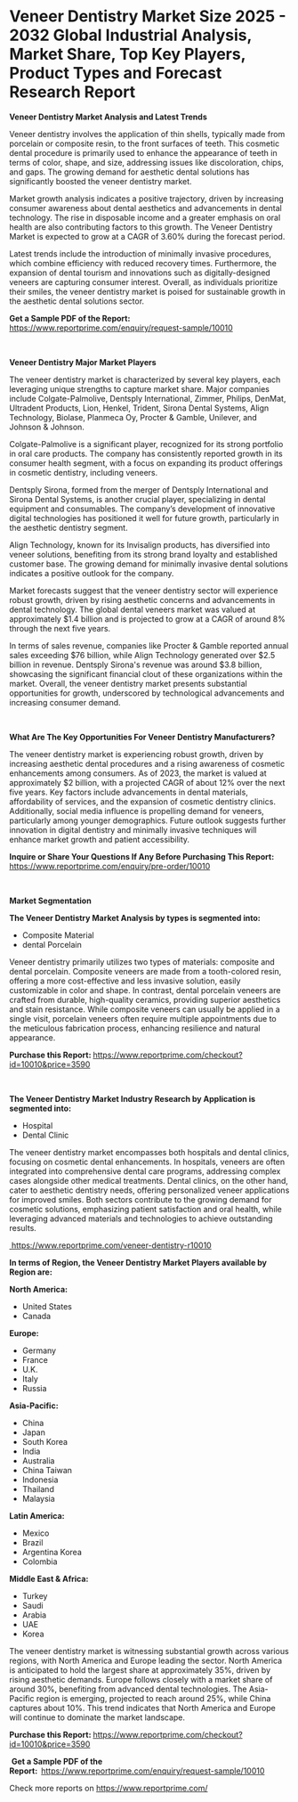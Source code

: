 <p><h1>Veneer Dentistry Market Size 2025 - 2032 Global Industrial Analysis, Market Share, Top Key Players, Product Types and Forecast Research Report</h1></p><p><strong>Veneer Dentistry Market Analysis and Latest Trends</strong></p>
<p><p>Veneer dentistry involves the application of thin shells, typically made from porcelain or composite resin, to the front surfaces of teeth. This cosmetic dental procedure is primarily used to enhance the appearance of teeth in terms of color, shape, and size, addressing issues like discoloration, chips, and gaps. The growing demand for aesthetic dental solutions has significantly boosted the veneer dentistry market.</p><p>Market growth analysis indicates a positive trajectory, driven by increasing consumer awareness about dental aesthetics and advancements in dental technology. The rise in disposable income and a greater emphasis on oral health are also contributing factors to this growth. The Veneer Dentistry Market is expected to grow at a CAGR of 3.60% during the forecast period. </p><p>Latest trends include the introduction of minimally invasive procedures, which combine efficiency with reduced recovery times. Furthermore, the expansion of dental tourism and innovations such as digitally-designed veneers are capturing consumer interest. Overall, as individuals prioritize their smiles, the veneer dentistry market is poised for sustainable growth in the aesthetic dental solutions sector.</p></p>
<p><strong>Get a Sample PDF of the Report:&nbsp;</strong> <a href="https://www.reportprime.com/enquiry/request-sample/10010?utm_campaign=2006&utm_medium=2&utm_source=Github&utm_content=ia&utm_term=20032025&utm_id=veneer-dentistry">https://www.reportprime.com/enquiry/request-sample/10010</a></p>
<p>&nbsp;</p>
<p><strong>Veneer Dentistry Major Market Players</strong></p>
<p><p>The veneer dentistry market is characterized by several key players, each leveraging unique strengths to capture market share. Major companies include Colgate-Palmolive, Dentsply International, Zimmer, Philips, DenMat, Ultradent Products, Lion, Henkel, Trident, Sirona Dental Systems, Align Technology, Biolase, Planmeca Oy, Procter & Gamble, Unilever, and Johnson & Johnson.</p><p>Colgate-Palmolive is a significant player, recognized for its strong portfolio in oral care products. The company has consistently reported growth in its consumer health segment, with a focus on expanding its product offerings in cosmetic dentistry, including veneers.</p><p>Dentsply Sirona, formed from the merger of Dentsply International and Sirona Dental Systems, is another crucial player, specializing in dental equipment and consumables. The company’s development of innovative digital technologies has positioned it well for future growth, particularly in the aesthetic dentistry segment.</p><p>Align Technology, known for its Invisalign products, has diversified into veneer solutions, benefiting from its strong brand loyalty and established customer base. The growing demand for minimally invasive dental solutions indicates a positive outlook for the company.</p><p>Market forecasts suggest that the veneer dentistry sector will experience robust growth, driven by rising aesthetic concerns and advancements in dental technology. The global dental veneers market was valued at approximately $1.4 billion and is projected to grow at a CAGR of around 8% through the next five years.</p><p>In terms of sales revenue, companies like Procter & Gamble reported annual sales exceeding $76 billion, while Align Technology generated over $2.5 billion in revenue. Dentsply Sirona's revenue was around $3.8 billion, showcasing the significant financial clout of these organizations within the market. Overall, the veneer dentistry market presents substantial opportunities for growth, underscored by technological advancements and increasing consumer demand.</p></p>
<p>&nbsp;</p>
<p><strong>What Are The Key Opportunities For Veneer Dentistry Manufacturers?</strong></p>
<p><p>The veneer dentistry market is experiencing robust growth, driven by increasing aesthetic dental procedures and a rising awareness of cosmetic enhancements among consumers. As of 2023, the market is valued at approximately $2 billion, with a projected CAGR of about 12% over the next five years. Key factors include advancements in dental materials, affordability of services, and the expansion of cosmetic dentistry clinics. Additionally, social media influence is propelling demand for veneers, particularly among younger demographics. Future outlook suggests further innovation in digital dentistry and minimally invasive techniques will enhance market growth and patient accessibility.</p></p>
<p><strong>Inquire or Share Your Questions If Any Before Purchasing This Report:</strong> <a href="https://www.reportprime.com/enquiry/pre-order/10010?utm_campaign=2006&utm_medium=2&utm_source=Github&utm_content=ia&utm_term=20032025&utm_id=veneer-dentistry">https://www.reportprime.com/enquiry/pre-order/10010</a></p>
<p>&nbsp;</p>
<p><strong>Market Segmentation</strong></p>
<p><strong>The Veneer Dentistry Market Analysis by types is segmented into:</strong></p>
<p><ul><li>Composite Material</li><li>dental Porcelain</li></ul></p>
<p><p>Veneer dentistry primarily utilizes two types of materials: composite and dental porcelain. Composite veneers are made from a tooth-colored resin, offering a more cost-effective and less invasive solution, easily customizable in color and shape. In contrast, dental porcelain veneers are crafted from durable, high-quality ceramics, providing superior aesthetics and stain resistance. While composite veneers can usually be applied in a single visit, porcelain veneers often require multiple appointments due to the meticulous fabrication process, enhancing resilience and natural appearance.</p></p>
<p><strong>Purchase this Report:&nbsp;</strong><a href="https://www.reportprime.com/checkout?id=10010&price=3590&utm_campaign=2006&utm_medium=2&utm_source=Github&utm_content=ia&utm_term=20032025&utm_id=veneer-dentistry">https://www.reportprime.com/checkout?id=10010&price=3590</a></p>
<p>&nbsp;</p>
<p><strong>The Veneer Dentistry Market Industry Research by Application is segmented into:</strong></p>
<p><ul><li>Hospital</li><li>Dental Clinic</li></ul></p>
<p><p>The veneer dentistry market encompasses both hospitals and dental clinics, focusing on cosmetic dental enhancements. In hospitals, veneers are often integrated into comprehensive dental care programs, addressing complex cases alongside other medical treatments. Dental clinics, on the other hand, cater to aesthetic dentistry needs, offering personalized veneer applications for improved smiles. Both sectors contribute to the growing demand for cosmetic solutions, emphasizing patient satisfaction and oral health, while leveraging advanced materials and technologies to achieve outstanding results.</p></p>
<p><a href="https://www.reportprime.com/veneer-dentistry-r10010?utm_campaign=2006&utm_medium=2&utm_source=Github&utm_content=ia&utm_term=20032025&utm_id=veneer-dentistry">&nbsp;https://www.reportprime.com/veneer-dentistry-r10010</a></p>
<p><strong>In terms of Region, the Veneer Dentistry Market Players available by Region are:</strong></p>
<p>
    <p> <strong> North America: </strong>
        <ul>
            <li>United States</li>
            <li>Canada</li>
        </ul>
        </p> 
    <p> <strong> Europe: </strong>
        <ul>
            <li>Germany</li>
            <li>France</li>
            <li>U.K.</li>
            <li>Italy</li>
            <li>Russia</li>
        </ul>
        </p> 
    <p> <strong> Asia-Pacific: </strong>
        <ul>
            <li>China</li>
            <li>Japan</li>
            <li>South Korea</li>
            <li>India</li>
            <li>Australia</li>
            <li>China Taiwan</li>
            <li>Indonesia</li>
            <li>Thailand</li>
            <li>Malaysia</li>
        </ul>
        </p> 
    <p> <strong> Latin America: </strong>
        <ul>
            <li>Mexico</li>
            <li>Brazil</li>
            <li>Argentina Korea</li>
            <li>Colombia</li>
        </ul>
        </p> 
    <p> <strong> Middle East & Africa: </strong>
        <ul>
            <li>Turkey</li>
            <li>Saudi</li>
            <li>Arabia</li>
            <li>UAE</li>
            <li>Korea</li>
        </ul>
    </p>
    </p>
<p><p>The veneer dentistry market is witnessing substantial growth across various regions, with North America and Europe leading the sector. North America is anticipated to hold the largest share at approximately 35%, driven by rising aesthetic demands. Europe follows closely with a market share of around 30%, benefiting from advanced dental technologies. The Asia-Pacific region is emerging, projected to reach around 25%, while China captures about 10%. This trend indicates that North America and Europe will continue to dominate the market landscape.</p></p>
<p><strong>Purchase this Report: </strong><a href="https://www.reportprime.com/checkout?id=10010&price=3590&utm_campaign=2006&utm_medium=2&utm_source=Github&utm_content=ia&utm_term=20032025&utm_id=veneer-dentistry">https://www.reportprime.com/checkout?id=10010&price=3590</a></p>
<p>&nbsp;<strong>Get a Sample PDF of the Report:&nbsp;&nbsp;</strong><a href="https://www.reportprime.com/enquiry/request-sample/10010?utm_campaign=2006&utm_medium=2&utm_source=Github&utm_content=ia&utm_term=20032025&utm_id=veneer-dentistry">https://www.reportprime.com/enquiry/request-sample/10010</a></p>
<p><strong></strong></p>
<p>Check more reports on <a href="https://www.reportprime.com/?utm_campaign=2006&utm_medium=2&utm_source=Github&utm_content=ia&utm_term=20032025&utm_id=veneer-dentistry">https://www.reportprime.com/</a></p>